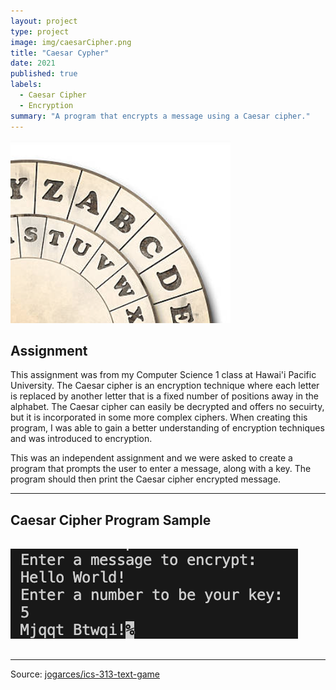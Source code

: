 ```yaml
---
layout: project
type: project
image: img/caesarCipher.png
title: "Caesar Cypher"
date: 2021
published: true
labels:
  - Caesar Cipher
  - Encryption
summary: "A program that encrypts a message using a Caesar cipher."
---
```


<img class="img-fluid" src="../img/caesarCipher.png">

## Assignment

This assignment was from my Computer Science 1 class at Hawai'i Pacific University. The Caesar cipher is an encryption technique where each letter is replaced by another letter that is a fixed number of positions away in the alphabet. The Caesar cipher can easily be decrypted and offers no secuirty, but it is incorporated in some more complex ciphers. When creating this program, I was able to gain a better understanding of encryption techniques and was introduced to encryption.

This was an independent assignment and we were asked to create a program that prompts the user to enter a message, along with a key. The program should then print the Caesar cipher encrypted message.

<hr>

## Caesar Cipher Program Sample

<pre>

<img class="img-fluid" src="../img/caesarCipherSample.png">
  
</pre>

<hr>

Source: <a href="https://github.com/jogarces/ics-313-text-game"><i class="large github icon "></i>jogarces/ics-313-text-game</a>
